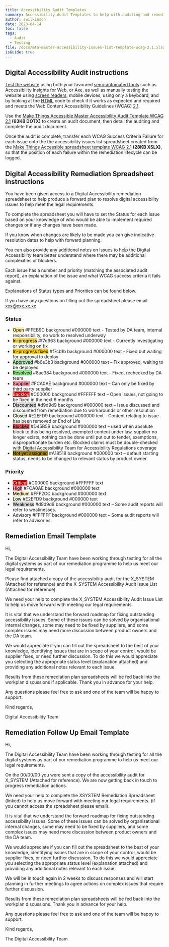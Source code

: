 ```yaml
---
title: Accessibility Audit Templates
summary: Accessibility Audit Templates to help with auditing and remediation
author: swilkinson
date: 2023-04-14
toc: false
tags:
  - Audit
  - Testing
file: /docs/mta-master-accessibility-issues-list-template-wcag-2.1.xlsx
isGuide: true
---
```

## Digital Accessibility Audit instructions

[Test the website](https://www.makethingsaccessible.com/guides/draft-minimum-viable-product-accessibility-checklist/) using both your favoured [semi-automated tools](https://www.makethingsaccessible.com/guides/semi-automated-accessibility-testing-tools/) such as Accessibility Insights for Web, or Axe, as well as manually testing the website using [screen readers](https://www.makethingsaccessible.com/guides/screen-reader-basic-website-testing/), mobile devices, using only a keyboard, and by looking at the [HTML](https://www.makethingsaccessible.com/tags/html/) code to check if it works as expected and required and meets the Web Content Accessibility Guidelines (WCAG) [2.1](https://www.w3.org/TR/WCAG21/).

Use the [Make Things Accessible Master Accessibility Audit Template WCAG 2.1](/docs/mta-master-accessibility-issues-list-template-wcag-2.1.xlsx) **(63KB DOTX)** to create an audit document, then detail the auditing and complete the audit document.

Once the audit is complete, transfer each WCAG Success Criteria Failure for each issue onto the the accessibility issues list spreadsheet created from the [Make Things Accessible spreadsheet template WCAG 2.1](/docs/mta-master-accessibility-issues-list-template-wcag-2.1.xlsx) **(28KB XSLX)**, so that the position of each failure within the remediation lifecycle can be logged.

## Digital Accessibility Remediation Spreadsheet instructions

You have been given access to a Digital Accessibility remediation spreadsheet to help produce a forward plan to resolve digital accessibility issues to help meet the legal requirements.

To complete the spreadsheet you will have to set the Status for each issue based on your knowledge of who would be able to implement required changes or if any changes have been made.

If you know when changes are likely to be made you can give indicative resolution dates to help with forward planning.

You can also provide any additional notes on issues to help the Digital Accessibility team better understand where there may be additional complexities or blockers.

Each issue has a number and priority (matching the associated audit report), an explanation of the issue and what WCAG success criteria it fails against.

Explanations of Status types and Priorities can be found below.

If you have any questions on filling out the spreadsheet please email xxx@xxx.xx.xx

### Status

* <span style="color:#000000;background-color:#FFEB9C;">Open</span> #FFEB9C background #000000 text - Tested by DA team, internal responsibility, no work to resolved underway
* <span style="color:#000000;background-color:#f7d963;">In-progress</span> #f7d963 background #000000 text - Currently investigating or working on fix
* <span style="color:#000000;background-color:#f7cb1b;">In-progress fixed</span> #f7cb1b background #000000 text - Fixed but waiting for approval to deploy
* <span style="color:#000000;background-color:#b6e3b3;">Approved</span> #b6e3b3 background #000000 text – Fix approved, waiting to be deployed
* <span style="color:#000000;background-color:#8ae384;">Resolved</span> #8ae384 background #000000 text – Fixed, rechecked by DA team
* <span style="color:#000000;background-color:#FCA0AE;">Supplier</span> #FCA0AE background #000000 text – Can only be fixed by third party supplier
* <span style="color:#FFFFFF;background-color:#C00000;">Backlog</span> #C00000 background #FFFFFF text – Open issues, not going to be fixed in the next 6 months
* <span style="color:#000000;background-color:#d9d9d9;">Discounted</span> #d9d9d9 background #000000 text – Issue discussed and discounted from remediation due to workarounds or other resolution
* <span style="color:#000000;background-color:#E2EFD9;">Closed</span> #E2EFD9 background #000000 text – Content relating to issue has been removed or End of Life
* <span style="color:#000000;background-color:#D45B5B;">Blocked</span> #D45B5B background #000000 text – used when absolute block to this being resolved, exempted content under law, supplier no longer exists, nothing can be done until put out to tender, exemptions, disproportionate burden etc.  Blocked claims must be double-checked with Digital Accessibility Team for Accessibility Regulations coverage
* <span style="color:#000000;background-color:#A18518;">Not yet assigned</span> #A18518 background #000000 text – default starting status, needs to be changed to relevant status by product owner.

### Priority

* <span style="color:#FFFFFF;background-color:#C00000;">Critical</span> #C00000 background #FFFFFF text
* <span style="color:#000000;background-color:#FCA0AE;">High</span> #FCA0AE background #000000 text
* <span style="color:#000000;background-color:#FFF2CC;">Medium</span> #FFF2CC background #000000 text
* <span style="color:#000000;background-color:#E2EFD9;">Low</span> #E2EFD9 background #000000 text
* <span style="color:#000000;background-color:#d9d9d9;">Weakness</span> #d9d9d9 background #000000 text – Some audit reports will refer to weaknesses.
* <span style="color:#000000;background-color:#FFFFFF;">Advisory</span> #FFFFFF background #000000 text – Some audit reports will refer to advisories.

## Remediation Email Template

Hi, 

The Digital Accessibility Team have been working through testing for all the digital systems as part of our remediation programme to help us meet our legal requirements.

Please find attached a copy of the accessibility audit for the X_SYSTEM (Attached for reference) and the X_SYSTEM Accessibility Audit Issue List (Attached for reference).  

We need your help to complete the X_SYSTEM Accessibility Audit Issue List to help us move forward with meeting our legal requirements.  

It is vital that we understand the forward roadmap for fixing outstanding accessibility issues. Some of these issues can be solved by organisational internal changes, some may need to be fixed by suppliers, and some complex issues may need more discussion between product owners and the DA team.  

We would appreciate if you can fill out the spreadsheet to the best of your knowledge, identifying issues that are in scope of your control, would be supplier fixes, or need further discussion. To do this we would appreciate you selecting the appropriate status level (explanation attached) and providing any additional notes relevant to each issue.

Results from these remediation plan spreadsheets will be fed back into the workplan discussions if applicable. Thank you in advance for your help.  

Any questions please feel free to ask and one of the team will be happy to support. 

Kind regards, 

Digital Accessibility Team

## Remediation Follow Up Email Template

Hi,

The Digital Accessibility Team have been working through testing for all the digital systems as part of our remediation programme to help us meet our legal requirements.

On the 00/00/00 you were sent a copy of the accessibility audit for X_SYSTEM (Attached for reference). We are now getting back in touch to progress remediation actions.

We need your help to complete the XSYSTEM Remediation Spreadsheet (linked) to help us move forward with meeting our legal requirements. (if you cannot access the spreadsheet please email).

It is vital that we understand the forward roadmap for fixing outstanding accessibility issues. Some of these issues can be solved by organisational internal changes, some may need to be fixed by suppliers, and some complex issues may need more discussion between product owners and the DA team.

We would appreciate if you can fill out the spreadsheet to the best of your knowledge, identifying issues that are in scope of your control, would be supplier fixes, or need further discussion. To do this we would appreciate you selecting the appropriate status level (explanation attached) and providing any additional notes relevant to each issue.

We will be in touch again in 2 weeks to discuss responses and will start planning in further meetings to agree actions on complex issues that require further discussion.

Results from these remediation plan spreadsheets will be fed back into the workplan discussions. Thank you in advance for your help.

Any questions please feel free to ask and one of the team will be happy to support.

Kind regards,

The Digital Accessibility Team